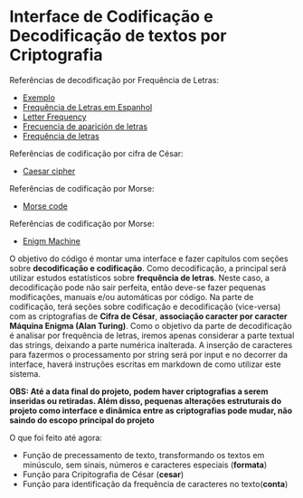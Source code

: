 # **Interface de Codificação e Decodificação de textos por Criptografia**

Referências de decodificação por Frequência de Letras:

- [Exemplo](http://numaboa.com.br/criptografia/criptoanalise/1051-exemplo)
- [Frequência de Letras em Espanhol](http://numaboa.com.br/criptografia/criptoanalise/1049-freq-espanhol)
- [Letter Frequency](https://en.wikipedia.org/wiki/Letter_frequency)
- [Frecuencia de aparición de letras](https://es.wikipedia.org/wiki/Frecuencia_de_aparici%C3%B3n_de_letras)
- [Frequência de letras](https://pt.wikipedia.org/wiki/Frequ%C3%AAncia_de_letras)

Referências de codificação por cifra de César:

- [Caesar cipher](https://en.wikipedia.org/wiki/Caesar_cipher)

Referências de codificação por Morse:

- [Morse code](https://en.wikipedia.org/wiki/Morse_code)

Referências de codificação por Morse:

- [Enigm Machine](https://www.youtube.com/watch?v=2D2bJWHvqJo)

O objetivo do código é montar uma interface e fazer capítulos com seções sobre **decodificação e codificação**. Como decodificação, a principal será utilizar estudos estatísticos sobre **frequência de letras**. Neste caso, a decodificação pode não sair perfeita, então deve-se fazer pequenas modificações, manuais e/ou automáticas por código. Na parte de codificação, terá seções sobre codificação e decodificação (vice-versa) com as criptografias de **Cifra de César**, **associação caracter por caracter** **Máquina Enigma (Alan Turing)**. Como o objetivo da parte de decodificação é analisar por frequência de letras, iremos apenas considerar a parte textual das strings, deixando a parte numérica inalterada. A inserção de caracteres para fazermos o processamento por string será por input e no decorrer da interface, haverá instruções escritas em markdown de como utilizar este sistema.

**OBS: Até a data final do projeto, podem haver criptografias a serem inseridas ou retiradas. Além disso, pequenas alterações estruturais do projeto como interface e dinâmica entre as criptografias pode mudar, não saindo do escopo principal do projeto**

O que foi feito até agora:

- Função de precessamento de texto, transformando os textos em minúsculo, sem sinais, números e caracteres especiais (**formata**)
- Função para Cripitografia de César (**cesar**)
- Função para identificação da frequência de caracteres no texto(**conta**)
